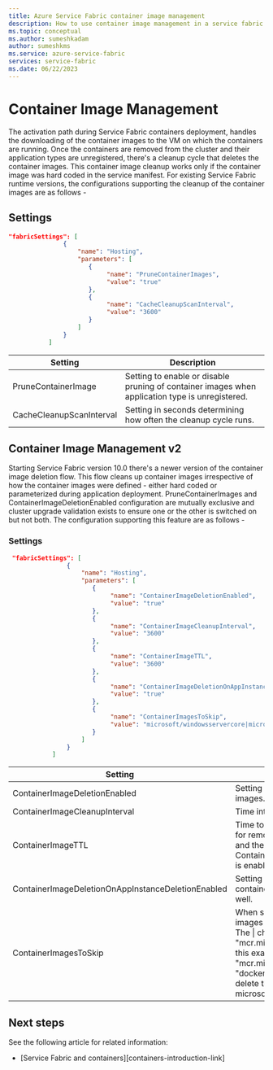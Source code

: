 ```yaml
---
title: Azure Service Fabric container image management
description: How to use container image management in a service fabric cluster.
ms.topic: conceptual
ms.author: sumeshkadam
author: sumeshkms
ms.service: azure-service-fabric
services: service-fabric
ms.date: 06/22/2023
---
```


# Container Image Management 
The activation path during Service Fabric containers deployment, handles the downloading of the container images to the VM on which the containers are running. Once the containers are removed from the cluster and their application types are unregistered, there's a cleanup cycle that deletes the container images. This container image cleanup works only if the container image was hard coded in the service manifest. For existing Service Fabric runtime versions, the configurations supporting the cleanup of the container images are as follows - 

## Settings

 ```json
 "fabricSettings": [
                {
                    "name": "Hosting",
                    "parameters": [
                       {
                            "name": "PruneContainerImages", 
                            "value": "true"
                       },
                       {
                            "name": "CacheCleanupScanInterval",
                            "value": "3600"
                       }
                    ]
                }
            ]
 ```

|Setting |Description |
   | --- | --- |
   |PruneContainerImage |Setting to enable or disable pruning of container images when application type is unregistered. |
   |CacheCleanupScanInterval |Setting in seconds determining how often the cleanup cycle runs.  |

## Container Image Management v2
Starting Service Fabric version 10.0 there's a newer version of the container image deletion flow. This flow cleans up container images irrespective of how the container images were defined - either hard coded or parameterized during application deployment. PruneContainerImages and ContainerImageDeletionEnabled configuration are mutually exclusive and cluster upgrade validation exists to ensure one or the other is switched on but not both. The configuration supporting this feature are as follows - 

### Settings

```json
 "fabricSettings": [
                {
                    "name": "Hosting",
                    "parameters": [
                       {
                            "name": "ContainerImageDeletionEnabled", 
                            "value": "true"
                       },
                       {
                            "name": "ContainerImageCleanupInterval",
                            "value": "3600"
                       },
                       {
                            "name": "ContainerImageTTL",
                            "value": "3600"
                       },
                       {
                            "name": "ContainerImageDeletionOnAppInstanceDeletionEnabled",
                            "value": "true"
                       },
                       {
                            "name": "ContainerImagesToSkip",
                            "value": "microsoft/windowsservercore|microsoft/nanoserver"
                       }
                    ]
                }
            ]
 ```

|Setting |Description |
   | --- | --- |
   |ContainerImageDeletionEnabled |Setting to enable or disable deletion of container images. |
   |ContainerImageCleanupInterval |Time interval for cleaning up unused container images.  |
   |ContainerImageTTL |Time to live for container images once they're eligible for removal (not referenced by containers on the VM and the application is deleted(if ContainerImageDeletionOnAppInstanceDeletionEnabled is enabled)).  |
   |ContainerImageDeletionOnAppInstanceDeletionEnabled |Setting to enable or disable deletion of expired ttl container images only after application was deleted as well.  |
   |ContainerImagesToSkip |When set enables the container runtime to skip deleting images that match any of the set of regular expressions. The \| character separates each expression. Example: "mcr.microsoft.com/.+\|docker.io/library/alpine:latest" - this example matches everything prefixed with "mcr.microsoft.com/" and matches exactly "docker.io/library/alpine:latest". By default we don't delete the known Windows base images microsoft/windowsservercore or microsoft/nanoserver.  |

## Next steps
See the following article for related information:
* [Service Fabric and containers][containers-introduction-link]